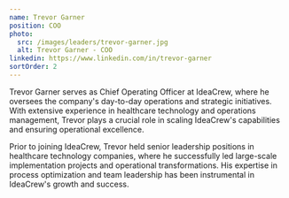 ```yaml
---
name: Trevor Garner
position: COO
photo:
  src: /images/leaders/trevor-garner.jpg
  alt: Trevor Garner - COO
linkedin: https://www.linkedin.com/in/trevor-garner
sortOrder: 2
---
```


Trevor Garner serves as Chief Operating Officer at IdeaCrew, where he oversees the company's day-to-day operations and strategic initiatives. With extensive experience in healthcare technology and operations management, Trevor plays a crucial role in scaling IdeaCrew's capabilities and ensuring operational excellence.

Prior to joining IdeaCrew, Trevor held senior leadership positions in healthcare technology companies, where he successfully led large-scale implementation projects and operational transformations. His expertise in process optimization and team leadership has been instrumental in IdeaCrew's growth and success.
